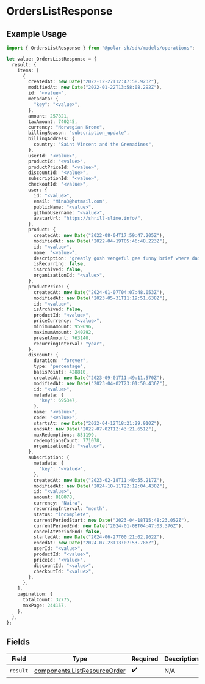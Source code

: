 # OrdersListResponse

## Example Usage

```typescript
import { OrdersListResponse } from "@polar-sh/sdk/models/operations";

let value: OrdersListResponse = {
  result: {
    items: [
      {
        createdAt: new Date("2022-12-27T12:47:58.923Z"),
        modifiedAt: new Date("2022-01-22T13:58:08.292Z"),
        id: "<value>",
        metadata: {
          "key": "<value>",
        },
        amount: 257821,
        taxAmount: 740245,
        currency: "Norwegian Krone",
        billingReason: "subscription_update",
        billingAddress: {
          country: "Saint Vincent and the Grenadines",
        },
        userId: "<value>",
        productId: "<value>",
        productPriceId: "<value>",
        discountId: "<value>",
        subscriptionId: "<value>",
        checkoutId: "<value>",
        user: {
          id: "<value>",
          email: "Mina3@hotmail.com",
          publicName: "<value>",
          githubUsername: "<value>",
          avatarUrl: "https://shrill-slime.info/",
        },
        product: {
          createdAt: new Date("2022-08-04T17:59:47.205Z"),
          modifiedAt: new Date("2022-04-19T05:46:48.223Z"),
          id: "<value>",
          name: "<value>",
          description: "greatly gosh vengeful gee funny brief where daintily",
          isRecurring: false,
          isArchived: false,
          organizationId: "<value>",
        },
        productPrice: {
          createdAt: new Date("2024-01-07T04:07:48.053Z"),
          modifiedAt: new Date("2023-05-31T11:19:51.638Z"),
          id: "<value>",
          isArchived: false,
          productId: "<value>",
          priceCurrency: "<value>",
          minimumAmount: 959696,
          maximumAmount: 240292,
          presetAmount: 763140,
          recurringInterval: "year",
        },
        discount: {
          duration: "forever",
          type: "percentage",
          basisPoints: 428810,
          createdAt: new Date("2023-09-01T11:49:11.570Z"),
          modifiedAt: new Date("2023-04-02T23:01:50.436Z"),
          id: "<value>",
          metadata: {
            "key": 695347,
          },
          name: "<value>",
          code: "<value>",
          startsAt: new Date("2022-04-12T18:21:29.910Z"),
          endsAt: new Date("2022-07-02T12:43:21.651Z"),
          maxRedemptions: 851199,
          redemptionsCount: 771078,
          organizationId: "<value>",
        },
        subscription: {
          metadata: {
            "key": "<value>",
          },
          createdAt: new Date("2023-02-18T11:40:55.217Z"),
          modifiedAt: new Date("2024-10-11T22:12:04.430Z"),
          id: "<value>",
          amount: 818078,
          currency: "Naira",
          recurringInterval: "month",
          status: "incomplete",
          currentPeriodStart: new Date("2023-04-18T15:48:23.052Z"),
          currentPeriodEnd: new Date("2024-01-08T04:47:03.376Z"),
          cancelAtPeriodEnd: false,
          startedAt: new Date("2024-06-27T00:21:02.962Z"),
          endedAt: new Date("2024-07-23T13:07:53.786Z"),
          userId: "<value>",
          productId: "<value>",
          priceId: "<value>",
          discountId: "<value>",
          checkoutId: "<value>",
        },
      },
    ],
    pagination: {
      totalCount: 32775,
      maxPage: 244157,
    },
  },
};
```

## Fields

| Field                                                                        | Type                                                                         | Required                                                                     | Description                                                                  |
| ---------------------------------------------------------------------------- | ---------------------------------------------------------------------------- | ---------------------------------------------------------------------------- | ---------------------------------------------------------------------------- |
| `result`                                                                     | [components.ListResourceOrder](../../models/components/listresourceorder.md) | :heavy_check_mark:                                                           | N/A                                                                          |